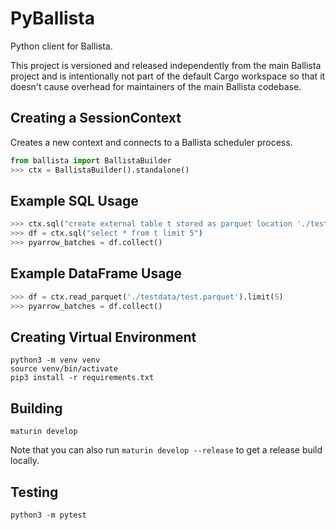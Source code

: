<!---
  Licensed to the Apache Software Foundation (ASF) under one
  or more contributor license agreements.  See the NOTICE file
  distributed with this work for additional information
  regarding copyright ownership.  The ASF licenses this file
  to you under the Apache License, Version 2.0 (the
  "License"); you may not use this file except in compliance
  with the License.  You may obtain a copy of the License at

    http://www.apache.org/licenses/LICENSE-2.0

  Unless required by applicable law or agreed to in writing,
  software distributed under the License is distributed on an
  "AS IS" BASIS, WITHOUT WARRANTIES OR CONDITIONS OF ANY
  KIND, either express or implied.  See the License for the
  specific language governing permissions and limitations
  under the License.
-->

# PyBallista

Python client for Ballista.

This project is versioned and released independently from the main Ballista project and is intentionally not
part of the default Cargo workspace so that it doesn't cause overhead for maintainers of the main Ballista codebase.

## Creating a SessionContext

Creates a new context and connects to a Ballista scheduler process.

```python
from ballista import BallistaBuilder
>>> ctx = BallistaBuilder().standalone()
```

## Example SQL Usage

```python
>>> ctx.sql("create external table t stored as parquet location './testdata/test.parquet'")
>>> df = ctx.sql("select * from t limit 5")
>>> pyarrow_batches = df.collect()
```

## Example DataFrame Usage

```python
>>> df = ctx.read_parquet('./testdata/test.parquet').limit(5)
>>> pyarrow_batches = df.collect()
```

## Creating Virtual Environment

```shell
python3 -m venv venv
source venv/bin/activate
pip3 install -r requirements.txt
```

## Building

```shell
maturin develop
```

Note that you can also run `maturin develop --release` to get a release build locally.

## Testing

```shell
python3 -m pytest
```
